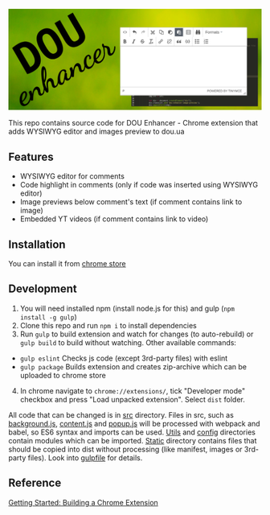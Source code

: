 ![promo](promo_1400x560.png)

This repo contains source code for DOU Enhancer - Chrome extension that adds WYSIWYG editor and 
images preview to dou.ua

## Features

* WYSIWYG editor for comments
* Code highlight in comments (only if code was inserted using WYSIWYG editor)
* Image previews below comment's text (if comment contains link to image)
* Embedded YT videos (if comment contains link to video)

## Installation

You can install it from [chrome store](https://chrome.google.com/webstore/detail/dou-enhancer/nhklbdmnfeelpcppmpbgldeamflkijdn)

## Development

1. You will need installed npm (install node.js for this) and gulp (`npm install -g gulp`)
2. Clone this repo and run `npm i` to install dependencies
3. Run `gulp` to build extension and watch for changes (to auto-rebuild) or `gulp build` to build
without watching. Other available commands:
* `gulp eslint` Checks js code (except 3rd-party files) with eslint
* `gulp package` Builds extension and creates zip-archive which can be uploaded to chrome store
4. In chrome navigate to `chrome://extensions/`, tick "Developer mode" checkbox and press 
"Load unpacked extension". Select `dist` folder.

All code that can be changed is in [src](src) directory. Files in src, such as 
[background.js](background.js), [content.js](content.js) and [popup.js](popup.js) will be
processed with webpack and babel, so ES6 syntax and imports can be used. [Utils](utils) and
[config](config) directories contain modules which can be imported. [Static](static) directory
contains files that should be copied into dist without processing (like manifest, images or 
3rd-party files). Look into [gulpfile](gulpfile.js) for details.

## Reference

[Getting Started: Building a Chrome Extension](https://developer.chrome.com/extensions/getstarted)
